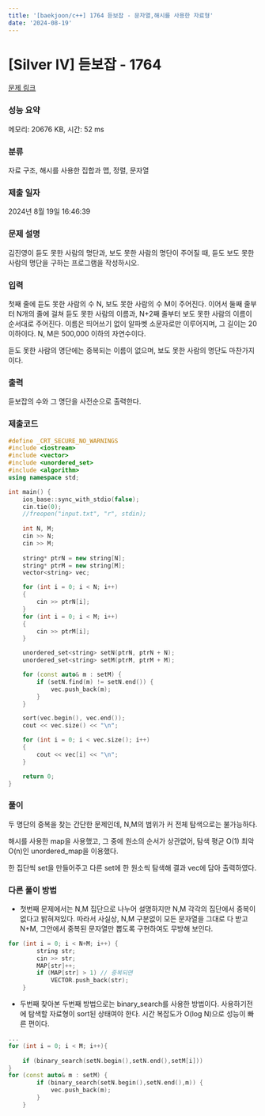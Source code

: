 ```yaml
---
title: '[baekjoon/c++] 1764 듣보잡 - 문자열,해시를 사용한 자료형'
date: '2024-08-19'
---
```

# [Silver IV] 듣보잡 - 1764 

[문제 링크](https://www.acmicpc.net/problem/1764) 

### 성능 요약

메모리: 20676 KB, 시간: 52 ms

### 분류

자료 구조, 해시를 사용한 집합과 맵, 정렬, 문자열

### 제출 일자

2024년 8월 19일 16:46:39

### 문제 설명

<p>김진영이 듣도 못한 사람의 명단과, 보도 못한 사람의 명단이 주어질 때, 듣도 보도 못한 사람의 명단을 구하는 프로그램을 작성하시오.</p>

### 입력 

 <p>첫째 줄에 듣도 못한 사람의 수 N, 보도 못한 사람의 수 M이 주어진다. 이어서 둘째 줄부터 N개의 줄에 걸쳐 듣도 못한 사람의 이름과, N+2째 줄부터 보도 못한 사람의 이름이 순서대로 주어진다. 이름은 띄어쓰기 없이 알파벳 소문자로만 이루어지며, 그 길이는 20 이하이다. N, M은 500,000 이하의 자연수이다.</p>

<p>듣도 못한 사람의 명단에는 중복되는 이름이 없으며, 보도 못한 사람의 명단도 마찬가지이다.</p>

### 출력 

 <p>듣보잡의 수와 그 명단을 사전순으로 출력한다.</p>

### 제출코드
```cpp
#define _CRT_SECURE_NO_WARNINGS
#include <iostream>
#include <vector>
#include <unordered_set>
#include <algorithm>
using namespace std;

int main() {
	ios_base::sync_with_stdio(false);
	cin.tie(0);
	//freopen("input.txt", "r", stdin);
	 
	int N, M;
	cin >> N;
	cin >> M;
	
	string* ptrN = new string[N];
	string* ptrM = new string[M];
	vector<string> vec;

	for (int i = 0; i < N; i++)
	{
		cin >> ptrN[i];
	}
	for (int i = 0; i < M; i++)
	{
		cin >> ptrM[i];
	}

	unordered_set<string> setN(ptrN, ptrN + N);
	unordered_set<string> setM(ptrM, ptrM + M);

	for (const auto& m : setM) {
		if (setN.find(m) != setN.end()) {
			vec.push_back(m);
		}
	}

	sort(vec.begin(), vec.end());
	cout << vec.size() << "\n";

	for (int i = 0; i < vec.size(); i++)
	{
		cout << vec[i] << "\n";
	}

	return 0;
}
```
### 풀이
두 명단의 중복을 찾는 간단한 문제인데, N,M의 범위가 커 전체 탐색으로는 불가능하다.

해시를 사용한 map을 사용했고, 그 중에 원소의 순서가 상관없어, 탐색 평균 O(1) 최악O(n)인 unordered_map을 이용했다.

한 집단씩 set을 만들어주고 다른 set에 한 원소씩 탐색해 결과 vec에 담아 출력하였다.

### 다른 풀이 방법
- 첫번째
문제에서는 N,M 집단으로 나누어 설명하지만 N,M 각각의 집단에서 중복이 없다고 밝혀져있다.
따라서 사실상, N,M 구분없이 모든 문자열을 그대로 다 받고 N+M, 그안에서 중복된 문자열만 뽑도록 구현하여도 무방해 보인다.

```cpp
for (int i = 0; i < N+M; i++) {
        string str;
        cin >> str;
        MAP[str]++;
        if (MAP[str] > 1) // 중복되면
            VECTOR.push_back(str);
    }
```

- 두번째
찾아본 두번째 방법으로는 binary_search를 사용한 방법이다. 사용하기전에 탐색할 자료형이 sort된 상태여야 한다. 시간 복잡도가 O(log N)으로 성능이 빠른 편이다.

```cpp
...
for (int i = 0; i < M; i++){
	
	if (binary_search(setN.begin(),setN.end(),setM[i]))
}
for (const auto& m : setM) {
		if (binary_search(setN.begin(),setN.end(),m)) {
			vec.push_back(m);
		}
	}
```